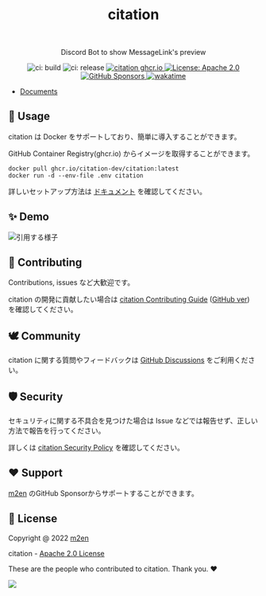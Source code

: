 <h1 align="center"> citation </h1> <br>

<p align="center"> Discord Bot to show MessageLink's preview </p>

<p align="center">
  <img alt="ci: build" src="https://github.com/m2en/citation/actions/workflows/build.yml/badge.svg" />
  <img alt="ci: release" src="https://github.com/m2en/citation/actions/workflows/release.yml/badge.svg" />
  <a href="https://github.com/m2en/citation/pkgs/container/citation">
    <img alt="citation ghcr.io" src="https://img.shields.io/badge/ghcr.io-citation-blue.svg" target="_blank" />
  </a>
  <a href="https://github.com/m2en/citation/blob/main/LICENSE">
    <img alt="License: Apache 2.0" src="https://img.shields.io/badge/license-Apache_2.0-green.svg" target="_blank" />
  </a>
  <a href="https://github.com/sponsors/m2en">
    <img alt="GitHub Sponsors" src="https://img.shields.io/badge/GitHub_Sponsor-m2en-pink.svg" target="_blank" />
  </a>
  <a href="https://wakatime.com/badge/github/m2en/citation">
    <img alt="wakatime" src="https://wakatime.com/badge/github/m2en/citation.svg" target="_blank" />
  </a>
</p>

- [Documents](https://citation.m2en.dev/)

## 🚀 Usage

citation は Docker をサポートしており、簡単に導入することができます。

GitHub Container Registry(ghcr.io) からイメージを取得することができます。

```shell
docker pull ghcr.io/citation-dev/citation:latest
docker run -d --env-file .env citation
```

詳しいセットアップ方法は [ドキュメント](https://citation.m2en.dev/guide/install-guide/getting-started.html) を確認してください。

## ✨ Demo

![引用する様子](https://citation.m2en.dev/assets/quote.gif)

## 🙌 Contributing

Contributions, issues など大歓迎です。

citation の開発に貢献したい場合は [citation Contributing Guide](https://citation.m2en.dev/resources/contributing/) ([GitHub ver](https://github.com/m2en/citation/blob/main/.github/CONTRIBUTING.md)) を確認してください。

## 🕊️ Community

citation に関する質問やフィードバックは [GitHub Discussions](https://github.com/m2en/citation/discussions) をご利用ください。

## 🛡️ Security

セキュリティに関する不具合を見つけた場合は Issue などでは報告せず、正しい方法で報告を行ってください。

詳しくは [citation Security Policy](https://github.com/citation-dev/citation/blob/main/SECURITY.md) を確認してください。

## ❤️ Support

[m2en](https://github.com/sponsors/m2en) のGitHub Sponsorからサポートすることができます。

## 📝 License

Copyright @ 2022 [m2en](https://github.com/m2en)

citation - [Apache 2.0 License](https://github.com/m2en/citation/blob/main/LICENSE)



These are the people who contributed to citation. Thank you.  ❤️ 

<a href="https://github.com/m2en/citation/graphs/contributors">
  <img src="https://contrib.rocks/image?repo=m2en/citation" />
</a>
